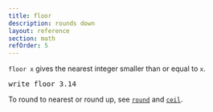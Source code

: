 ```yaml
---
title: floor
description: rounds down
layout: reference
section: math
refOrder: 5
---
```


`floor x` gives the nearest integer smaller than or equal to `x`.

<pre class="jumbo" data-before='write "two cubed is:"'>
write floor 3.14
</pre>

To round to nearest or round up, see [`round`](round.html) and
[`ceil`](ceil.html).
